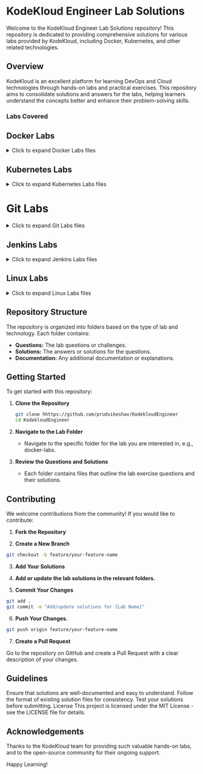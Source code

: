 # KodeKloud Engineer Lab Solutions

Welcome to the KodeKloud Engineer Lab Solutions repository! This repository is dedicated to providing comprehensive solutions for various labs provided by KodeKloud, including Docker, Kubernetes, and other related technologies.

## Overview

KodeKloud is an excellent platform for learning DevOps and Cloud technologies through hands-on labs and practical exercises. This repository aims to consolidate solutions and answers for the labs, helping learners understand the concepts better and enhance their problem-solving skills.

### Labs Covered

## Docker Labs

<details>
<summary>Click to expand Docker Labs files</summary>

- [Copy File to Docker Container](Docker/Copy%20File%20to%20Docker%20Container.md)
- [Create a Docker Image From Container](Docker/Create%20a%20Docker%20Image%20From%20Container.md)
- [Create a Docker Network](Docker/Create%20a%20Docker%20Network.md)
- [Delete Docker Container](Docker/Delete%20Docker%20Container.md)
- [Deploy Nginx Container on Application Server](Docker/Deploy%20Nginx%20Container%20on%20Application%20Server.md)
- [Docker EXEC Operations](Docker/Docker%20EXEC%20Operations.md)
- [Docker Ports Mapping](Docker/Docker%20Ports%20Mapping.md)
- [Docker Update Permissions](Docker/Docker%20Update%20Permissions.md)
- [Docker Volumes Mapping](Docker/Docker%20Volumes%20Mapping.md)
- [Install Docker Packages](Docker/Install%20Docker%20Packages.md)
- [Pull Docker Image](Docker/Pull%20Docker%20Image.md)
- [Save, Load and Transfer Docker Image](Docker/Save,%20Load%20and%20Transfer%20Docker%20Image.md)
- [Troubleshoot Docker Container Issue](Docker/Troubleshoot%20Docker%20Container%20Issue.md)
- [Write a Docker Compose File](Docker/Write%20a%20Docker%20Compose%20File.md)
- [Write a Docker File](Docker/Write%20a%20Docker%20File.md)

</details>

## Kubernetes Labs

<details>
<summary>Click to expand Kubernetes Labs files</summary>

- [Create Countdown Job in Kubernetes](Kubernetes/Create%20Countdown%20Job%20in%20Kubernetes.md)
- [Deploy Apache Web Server on Kubernetes Cluster](Kubernetes/Deploy%20Apache%20Web%20Server%20on%20Kubernetes%20CLuster.md)
- [Deploy Applications with Kubernetes Deployments](Kubernetes/Deploy%20Applications%20with%20Kubernetes%20Deployments.md)
- [Deploy Drupal App on Kubernetes](Kubernetes/Deploy%20Drupal%20App%20on%20Kubernetes.md)
- [Deploy Grafana on Kubernetes Cluster](Kubernetes/Deploy%20Grafana%20on%20Kubernetes%20Cluster.md)
- [Deploy Guest Book App on Kubernetes](Kubernetes/Deploy%20Guest%20Book%20App%20on%20Kubernetes.md)
- [Deploy Highly Available Pods with Replication Controller](Kubernetes/Deploy%20Highly%20Available%20Pods%20with%20Replication%20Controller.md)
- [Deploy Iron Gallery App on Kubernetes](Kubernetes/Deploy%20Iron%20Gallery%20App%20on%20Kubernetes.md)
- [Deploy Jenkins on Kubernetes](Kubernetes/Deploy%20Jenkins%20on%20Kubernetes.md)
- [Deploy Lamp Stack on Kubernetes Cluster](Kubernetes/Deploy%20Lamp%20Stack%20on%20Kubernetes%20Cluster.md)
- [Deploy MySQL on Kubernetes](Kubernetes/Deploy%20My%20SQL%20on%20Kubernetes.md)
- [Deploy Nginx Web Server on Kubernetes Cluster](Kubernetes/Deploy%20Nginx%20Web%20Server%20on%20Kubernetes%20Cluster.md)
- [Deploy Node App on Kubernetes](Kubernetes/Deploy%20Node%20App%20on%20Kubernetes.md)
- [Deploy Pods in Kubernetes Cluster](Kubernetes/Deploy%20Pods%20in%20Kubernetes%20Cluster.md)
- [Deploy Redis Deployment on Kubernetes](Kubernetes/Deploy%20Redis%20Deployment%20on%20Kubernetes.md)
- [Deploy Replica Set in Kubernetes](Kubernetes/Deploy%20Replica%20Set%20in%20Kubernetes.md)
- [Deploy Tomcat App on Kubernetes](Kubernetes/Deploy%20Tomcat%20App%20on%20Kubernetes.md)
- [Environment Variables in Kubernetes](Kubernetes/Environment%20Variables%20in%20Kubernetes.md)
- [Execute Rolling Updates in Kubernetes](Kubernetes/Execute%20Rolling%20Updates%20in%20Kubernetes.md)
- [Fix issue with LAMP Environment in Kubernetes](Kubernetes/Fix%20issue%20with%20LAMP%20Environment%20in%20Kubernetes.md)
- [Fix Python App Deployed on Kubernetes Cluster](Kubernetes/Fix%20Python%20App%20Deployed%20on%20Kubernetes%20Cluster.md)
- [Init Containers in Kubernetes](Kubernetes/Init%20Containers%20in%20Kubernetes.md)
- [Kubernetes LEMP Setup](Kubernetes/Kubernetes%20LEMP%20Setup.md)
- [Kubernetes Nginx and Php FPM Setup](Kubernetes/Kubernetes%20Nginx%20and%20Php%20FPM%20Setup.md)
- [Kubernetes Shared Volumes](Kubernetes/Kubernetes%20Shared%20Volumes.md)
- [Kubernetes Sidecar Containers](Kubernetes/Kubernetes%20Sidecar%20Containers.md)
- [Kubernetes Troubleshooting](Kubernetes/Kubernetes%20Troubleshooting.md)
- [Manage Secrets in Kubernetes](Kubernetes/Manage%20Secrets%20in%20Kubernetes.md)
- [Persistent Volumes in Kubernetes](Kubernetes/Persistent%20Volumes%20in%20Kubernetes.md)
- [Print Environment Variables](Kubernetes/Print%20Environment%20Variables.md)
- [Resolve Pod Deployment Issue](Kubernetes/Resolve%20Pod%20Deployment%20Issue.md)
- [Resolve Volume Mounts Issue in Kubernetes](Kubernetes/Resolve%20Volume%20Mounts%20Issue%20in%20Kubernetes.md)
- [Revert Deployment to Previous Version in Kubernetes](Kubernetes/Revert%20Deployment%20to%20Previous%20Version%20in%20Kubernetes.md)
- [Rolling Updates And Rolling Back Deployments in Kubernetes](Kubernetes/Rolling%20Updates%20And%20Rolling%20Back%20Deployments%20in%20Kubernetes.md)
- [Schedule Cronjobs in Kubernetes](Kubernetes/Schedule%20Cronjobs%20in%20Kubernetes.md)
- [Set Resource Limits in Kubernetes Pods](Kubernetes/Set%20Resource%20Limits%20in%20Kubernetes%20Pods.md)
- [Set Up Time Check Pod in Kubernetes](Kubernetes/Set%20Up%20Time%20Check%20Pod%20in%20Kubernetes.md)
- [Setup Kubernetes Namespaces and PODs](Kubernetes/Setup%20Kubernetes%20Namespaces%20and%20PODs.md)
- [Troubleshoot Deployment issues in Kubernetes](Kubernetes/Troubleshoot%20Deployment%20issues%20in%20Kubernetes.md)
- [Update Deployment and Service in Kubernetes](Kubernetes/Update%20Deployment%20and%20Service%20in%20Kubernetes.md)

</details>

# Git Labs

<details>
<summary>Click to expand Git Labs files</summary>

- [Update Git Repository with Sample HTML File](GIT/Update%20Git%20Repository%20with%20Sample%20HTML%20File.md)
- [Set Up Git Repository on Storage Server](GIT/Set%20Up%20Git%20Repository%20on%20Storage%20Server.md)
- [Fork a Git Repository](GIT/Fork%20a%20Git%20Repository.md)
- [Delete Git Branch](GIT/Delete%20Git%20Branch.md)
- [Clone Git Repository on Storage Server](GIT/Clone%20Git%20Repository%20on%20Storage%20Server.md)
- [Install and Create Repository](GIT/Git%20Install%20and%20Create%20Repository.md)
- [Git Create Branches](GIT/Git%20Create%20Branches.md)
- [Git Merge Branches](GIT/Git%20Merge%20Branches.md)
- [Git Manage Remotes](GIT/Git%20Manage%20Remotes.md)
- [Git Revert Some Changes](GIT/Git%20Revert%20Some%20Changes.md)
- [Git Cherry Pick](GIT/Git%20Cherry%20Pick,md)
- [Manage Git Pull Requests](GIT/Manage%20Git%20Pull%20Requests.md)
- [Git hard reset](GIT/Git%20hard%20reset.md)
- [Git Clean](GIT/Git%20Clean.md)
- [Git Stash](GIT/Git%20Stash.md)

</details>

## Jenkins Labs

<details>
<summary>Click to expand Jenkins Labs files</summary>
</details>

## Linux Labs

<details>
<summary>Click to expand Linux Labs files</summary>

</details>

## Repository Structure

The repository is organized into folders based on the type of lab and technology. Each folder contains:

- **Questions:** The lab questions or challenges.
- **Solutions:** The answers or solutions for the questions.
- **Documentation:** Any additional documentation or explanations.

## Getting Started

To get started with this repository:

1. **Clone the Repository**

   ```bash
   git clone hhttps://github.com/prudvikeshav/KodekloudEngineer
   cd KodekloudEngineer
2. **Navigate to the Lab Folder**

     - Navigate to the specific folder for the lab you are interested in, e.g., docker-labs.

3. **Review the Questions and Solutions**

     - Each folder contains files that outline the lab exercise questions and their solutions.

## Contributing

We welcome contributions from the community! If you would like to contribute:

1. **Fork the Repository**

2. **Create a New Branch**

```bash
git checkout -b feature/your-feature-name
```

3. **Add Your Solutions**

4. **Add or update the lab solutions in the relevant folders.**

5. **Commit Your Changes**

```bash
git add .
git commit -m "Add/update solutions for [Lab Name]"
```

6. **Push Your Changes.**

```bash
git push origin feature/your-feature-name
```

7. **Create a Pull Request**

Go to the repository on GitHub and create a Pull Request with a clear description of your changes.

## Guidelines

Ensure that solutions are well-documented and easy to understand.
Follow the format of existing solution files for consistency.
Test your solutions before submitting.
License
This project is licensed under the MIT License - see the LICENSE file for details.

## Acknowledgements

Thanks to the KodeKloud team for providing such valuable hands-on labs, and to the open-source community for their ongoing support.

Happy Learning!

